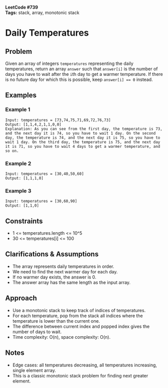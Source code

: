 **LeetCode #739**  
**Tags:** stack, array, monotonic stack

# Daily Temperatures

## Problem
Given an array of integers `temperatures` representing the daily temperatures, return an array `answer` such that `answer[i]` is the number of days you have to wait after the `i`th day to get a warmer temperature. If there is no future day for which this is possible, keep `answer[i] == 0` instead.

## Examples

### Example 1
```
Input: temperatures = [73,74,75,71,69,72,76,73]
Output: [1,1,4,2,1,1,0,0]
Explanation: As you can see from the first day, the temperature is 73, and the next day it is 74, so you have to wait 1 day. On the second day, the temperature is 74, and the next day it is 75, so you have to wait 1 day. On the third day, the temperature is 75, and the next day it is 71, so you have to wait 4 days to get a warmer temperature, and so on.
```

### Example 2
```
Input: temperatures = [30,40,50,60]
Output: [1,1,1,0]
```

### Example 3
```
Input: temperatures = [30,60,90]
Output: [1,1,0]
```

## Constraints
- 1 <= temperatures.length <= 10^5
- 30 <= temperatures[i] <= 100

## Clarifications & Assumptions
- The array represents daily temperatures in order.
- We need to find the next warmer day for each day.
- If no warmer day exists, the answer is 0.
- The answer array has the same length as the input array.

## Approach
- Use a monotonic stack to keep track of indices of temperatures.
- For each temperature, pop from the stack all indices where the temperature is lower than the current one.
- The difference between current index and popped index gives the number of days to wait.
- Time complexity: O(n), space complexity: O(n).

## Notes
- Edge cases: all temperatures decreasing, all temperatures increasing, single element array.
- This is a classic monotonic stack problem for finding next greater element. 